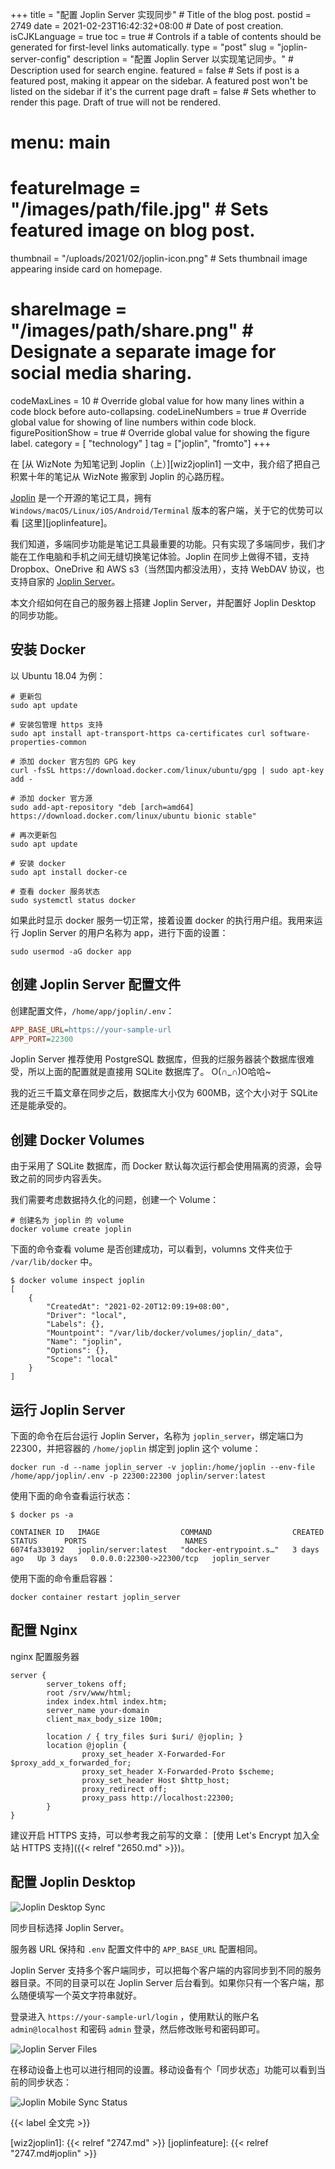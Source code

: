+++
title = "配置 Joplin Server 实现同步" # Title of the blog post.
postid = 2749
date = 2021-02-23T16:42:32+08:00 # Date of post creation.
isCJKLanguage = true
toc = true # Controls if a table of contents should be generated for first-level links automatically.
type = "post"
slug = "joplin-server-config"
description = "配置 Joplin Server 以实现笔记同步。" # Description used for search engine.
featured = false # Sets if post is a featured post, making it appear on the sidebar. A featured post won't be listed on the sidebar if it's the current page
draft = false # Sets whether to render this page. Draft of true will not be rendered.
# menu: main
# featureImage = "/images/path/file.jpg" # Sets featured image on blog post.
thumbnail = "/uploads/2021/02/joplin-icon.png" # Sets thumbnail image appearing inside card on homepage.
# shareImage = "/images/path/share.png" # Designate a separate image for social media sharing.
codeMaxLines = 10 # Override global value for how many lines within a code block before auto-collapsing.
codeLineNumbers = true # Override global value for showing of line numbers within code block.
figurePositionShow = true # Override global value for showing the figure label.
category = [ "technology" ]
tag = ["joplin", "fromto"]
+++

在 [从 WizNote 为知笔记到 Joplin（上）][wiz2joplin1] 一文中，我介绍了把自己积累十年的笔记从 WizNote 搬家到 Joplin 的心路历程。

[Joplin][joplin] 是一个开源的笔记工具，拥有 `Windows/macOS/Linux/iOS/Android/Terminal` 版本的客户端，关于它的优势可以看 [这里][joplinfeature]。

我们知道，多端同步功能是笔记工具最重要的功能。只有实现了多端同步，我们才能在工作电脑和手机之间无缝切换笔记体验。Joplin 在同步上做得不错，支持 Dropbox、OneDrive 和 AWS s3（当然国内都没法用），支持 WebDAV 协议，也支持自家的 [Joplin Server](https://github.com/laurent22/joplin/tree/dev/packages/server)。

本文介绍如何在自己的服务器上搭建 Joplin Server，并配置好 Joplin Desktop 的同步功能。 <!--more-->

## 安装 Docker

以 Ubuntu 18.04 为例：

``` shell
# 更新包
sudo apt update

# 安装包管理 https 支持
sudo apt install apt-transport-https ca-certificates curl software-properties-common

# 添加 docker 官方包的 GPG key
curl -fsSL https://download.docker.com/linux/ubuntu/gpg | sudo apt-key add -

# 添加 docker 官方源
sudo add-apt-repository "deb [arch=amd64] https://download.docker.com/linux/ubuntu bionic stable"

# 再次更新包
sudo apt update

# 安装 docker
sudo apt install docker-ce

# 查看 docker 服务状态
sudo systemctl status docker
```

如果此时显示 docker 服务一切正常，接着设置 docker 的执行用户组。我用来运行 Joplin Server 的用户名称为 app，进行下面的设置：

``` shell
sudo usermod -aG docker app
```

## 创建 Joplin Server 配置文件

创建配置文件，`/home/app/joplin/.env`：

``` ini
APP_BASE_URL=https://your-sample-url
APP_PORT=22300
```

Joplin Server 推荐使用 PostgreSQL 数据库，但我的烂服务器装个数据库很难受，所以上面的配置就是直接用 SQLite 数据库了。 O(∩_∩)O哈哈~

我的近三千篇文章在同步之后，数据库大小仅为 600MB，这个大小对于 SQLite 还是能承受的。

## 创建 Docker Volumes

由于采用了 SQLite 数据库，而 Docker 默认每次运行都会使用隔离的资源，会导致之前的同步内容丢失。

我们需要考虑数据持久化的问题，创建一个 Volume：

``` shell
# 创建名为 joplin 的 volume
docker volume create joplin
```

下面的命令查看 volume 是否创建成功，可以看到，volumns 文件夹位于 `/var/lib/docker` 中。

``` shell
$ docker volume inspect joplin
[
    {
        "CreatedAt": "2021-02-20T12:09:19+08:00",
        "Driver": "local",
        "Labels": {},
        "Mountpoint": "/var/lib/docker/volumes/joplin/_data",
        "Name": "joplin",
        "Options": {},
        "Scope": "local"
    }
]
```

## 运行 Joplin Server

下面的命令在后台运行 Joplin Server，名称为 `joplin_server`，绑定端口为 22300，并把容器的 `/home/joplin` 绑定到 joplin 这个 volume：

``` shell
docker run -d --name joplin_server -v joplin:/home/joplin --env-file /home/app/joplin/.env -p 22300:22300 joplin/server:latest
```

使用下面的命令查看运行状态：

``` shell
$ docker ps -a

CONTAINER ID   IMAGE                  COMMAND                  CREATED      STATUS      PORTS                      NAMES
6074fa330192   joplin/server:latest   "docker-entrypoint.s…"   3 days ago   Up 3 days   0.0.0.0:22300->22300/tcp   joplin_server
```

使用下面的命令重启容器：

``` shell
docker container restart joplin_server
```

## 配置 Nginx

nginx 配置服务器

``` nginx
server {
        server_tokens off;
        root /srv/www/html;
        index index.html index.htm;
        server_name your-domain
        client_max_body_size 100m;

        location / { try_files $uri $uri/ @joplin; }
        location @joplin {
                proxy_set_header X-Forwarded-For $proxy_add_x_forwarded_for;
                proxy_set_header X-Forwarded-Proto $scheme;
                proxy_set_header Host $http_host;
                proxy_redirect off;
                proxy_pass http://localhost:22300;
        }
}
```

建议开启 HTTPS 支持，可以参考我之前写的文章： [使用 Let's Encrypt 加入全站 HTTPS 支持]({{< relref "2650.md" >}})。

## 配置 Joplin Desktop

![Joplin Desktop Sync](/uploads/2021/02/joplin-sync-config.png)

同步目标选择 Joplin Server。

服务器 URL 保持和 `.env` 配置文件中的 `APP_BASE_URL` 配置相同。

Joplin Server 支持多个客户端同步，可以把每个客户端的内容同步到不同的服务器目录。不同的目录可以在 Joplin Server 后台看到。如果你只有一个客户端，那么随便填写一个英文字符串就好。

登录进入 `https://your-sample-url/login` ，使用默认的账户名 `admin@localhost` 和密码 `admin` 登录，然后修改账号和密码即可。

![Joplin Server Files](/uploads/2021/02/joplin-server-files.png)

在移动设备上也可以进行相同的设置。移动设备有个「同步状态」功能可以看到当前的同步状态：

![Joplin Mobile Sync Status](/uploads/2021/02/joplin-sync-mobile.jpg)

{{< label 全文完 >}}

[joplin]: https://joplinapp.org
[wiz2joplin1]: {{< relref "2747.md" >}}
[joplinfeature]: {{< relref "2747.md#joplin" >}}